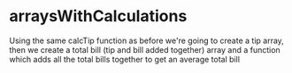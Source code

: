 # arraysWithCalculations
Using the same calcTip function as before we're going to create a tip array, then we create a total bill (tip and bill added together) array and a function which adds all the total bills together to get an average total bill
